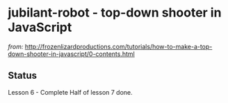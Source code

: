 # jubilant-robot - top-down shooter in JavaScript
*from:* http://frozenlizardproductions.com/tutorials/how-to-make-a-top-down-shooter-in-javascript/0-contents.html

## Status
Lesson 6 - Complete
Half of lesson 7 done.
